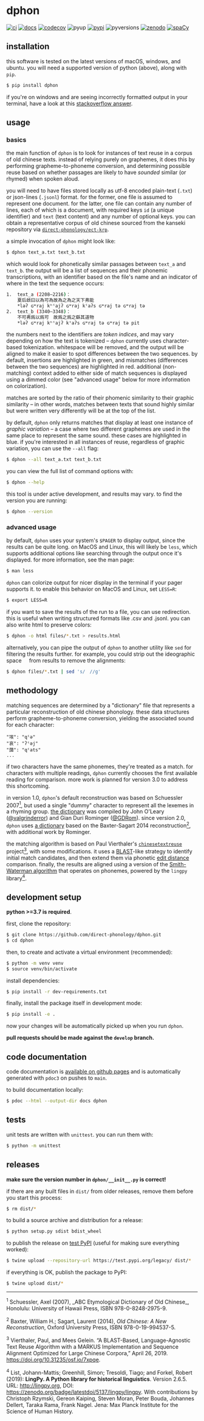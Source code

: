 # dphon
[![ci](https://github.com/direct-phonology/dphon/workflows/ci/badge.svg)](https://github.com/direct-phonology/dphon/actions?query=workflow%3Aci)
[![docs](https://github.com/direct-phonology/dphon/workflows/docs/badge.svg)](https://direct-phonology.github.io/dphon)
[![codecov](https://codecov.io/gh/direct-phonology/dphon/branch/main/graph/badge.svg?token=uGbgB5UFtk)](https://codecov.io/gh/direct-phonology/dphon)
![pyup](https://pyup.io/repos/github/direct-phonology/dphon/shield.svg?t=1568910750251)
[![pypi](https://img.shields.io/pypi/v/dphon.svg?style=flat)](https://pypi.org/project/dphon/)
![pyversions](https://img.shields.io/pypi/pyversions/dphon.svg?style=flat)
[![zenodo](https://zenodo.org/badge/DOI/10.5281/zenodo.4641277.svg)](https://zenodo.org/record/4641277)
[![spaCy](https://img.shields.io/static/v1?label=made%20with%20%E2%9D%A4%20and&message=spaCy&color=09a3d5)](https://spacy.io)

## installation

this software is tested on the latest versions of macOS, windows, and ubuntu. you will need a supported version of python (above), along with `pip`.

```sh
$ pip install dphon
```

if you're on windows and are seeing incorrectly formatted output in your terminal, have a look at this [stackoverflow answer](https://stackoverflow.com/questions/49476326/displaying-unicode-in-powershell/49481797#49481797).

## usage

### basics
the main function of `dphon` is to look for instances of text reuse in a corpus of old chinese texts. instead of relying purely on graphemes, it does this by performing grapheme-to-phoneme conversion, and determining possible reuse based on whether passages are likely to have _sounded_ similar (or rhymed) when spoken aloud.

you will need to have files stored locally as utf-8 encoded plain-text (`.txt`) or json-lines (`.jsonl`) format. for the former, one file is assumed to represent one document. for the latter, one file can contain any number of lines, each of which is a document, with required keys `id` (a unique identifier) and `text` (text content) and any number of optional keys. you can obtain a representative corpus of old chinese sourced from the kanseki repository via [`direct-phonology/ect-krp`](https://github.com/direct-phonology/ect-krp).

a simple invocation of `dphon` might look like:

```sh
$ dphon text_a.txt text_b.txt
```

which would look for phonetically similar passages between `text_a` and `text_b`. the output will be a list of sequences and their phonemic transcriptions, with an identifier based on the file's name and an indicator of where in the text the sequence occurs:

```sh
1.  text_a (2208–2216)：
    夏后啟曰以為可為故為之為之天下弗能
    *ləʔ ɢʷraj kʰˤajʔ ɢʷraj kˤaʔs ɢʷraj tə ɢʷraj tə
2.  text_b (3340–3348)：
    不可弗爲以爲可　故爲之爲之繇其道物
    *ləʔ ɢʷraj kʰˤajʔ kˤaʔs ɢʷraj tə ɢʷraj tə pit
```

the numbers next to the identifiers are _token indices_, and may vary depending on how the text is tokenized – `dphon` currently uses character-based tokenization. whitespace will be removed, and the output will be aligned to make it easier to spot differences between the two sequences. by default, insertions are highlighted in green, and mismatches (differences between the two sequences) are highlighted in red. additional (non-matching) context added to either side of match sequences is displayed using a dimmed color (see "advanced usage" below for more information on colorization).

matches are sorted by the ratio of their phomenic similarity to their graphic similarity – in other words, matches between texts that sound highly similar but were written very differently will be at the top of the list. 

by default, `dphon` only returns matches that display at least one instance of _graphic variation_ – a case where two different graphemes are used in the same place to represent the same sound. these cases are highlighted in blue. if you're interested in all instances of reuse, regardless of graphic variation, you can use the `--all` flag:

```sh
$ dphon --all text_a.txt text_b.txt
```

you can view the full list of command options with:
```sh
$ dphon --help
```

this tool is under active development, and results may vary. to find the version you are running:
```sh
$ dphon --version
```

### advanced usage
by default, `dphon` uses your system's `$PAGER` to display output, since the results can be quite long. on MacOS and Linux, this will likely be `less`, which supports additional options like searching through the output once it's displayed. for more information, see the man page:

```sh
$ man less
```

`dphon` can colorize output for nicer display in the terminal if your pager supports it. to enable this behavior on MacOS and Linux, set `LESS=R`:

```sh
$ export LESS=R
```

if you want to save the results of the run to a file, you can use redirection. this is useful when writing structured formats like .csv and .jsonl. you can also write html to preserve colors:

```sh
$ dphon -o html files/*.txt > results.html
```

alternatively, you can pipe the output of `dphon` to another utility like `sed` for filtering the results further. for example, you could strip out the ideographic space `　` from results to remove the alignments:

```sh
$ dphon files/*.txt | sed 's/　//g'
```

## methodology

matching sequences are determined by a "dictionary" file that represents a particular reconstruction of old chinese phonology. these data structures perform grapheme-to-phoneme conversion, yielding the associated sound for each character:

```
"埃": "qˤə"
"哀": "ʔˤəj"
"藹": "qˤats"
...
```

if two characters have the same phonemes, they're treated as a match. for characters with multiple readings, `dphon` currently chooses the first available reading for comparison. more work is planned for version 3.0 to address this shortcoming.

in version 1.0, `dphon`'s default reconstruction was based on Schuessler 2007[<sup>1</sup>](#note1), but used a single "dummy" character to represent all the lexemes in a rhyming group. [the dictionary](dphon/data/sound_table_v1.json) was compiled by John O'Leary ([@valgrinderror](https://github.com/valgrinderror)) and Gian Duri Rominger ([@GDRom](https://github.com/GDRom)). since version 2.0, `dphon` uses [a dictionary](dphon/data/sound_table_v2.json) based on the Baxter-Sagart 2014 reconstruction[<sup>2</sup>](#note2), with additional work by Rominger.

the matching algorithm is based on Paul Vierthaler's [`chinesetextreuse`](https://github.com/vierth/chinesetextreuse) project[<sup>3</sup>](#note3), with some modifications. it uses a [BLAST](https://en.wikipedia.org/wiki/BLAST_(biotechnology))-like strategy to identify initial match candidates, and then extend them via phonetic [edit distance](https://en.wikipedia.org/wiki/Edit_distance) comparison. finally, the results are aligned using a version of the [Smith-Waterman algorithm](https://en.wikipedia.org/wiki/Smith%E2%80%93Waterman_algorithm) that operates on phonemes, powered by the `lingpy` library[<sup>4</sup>](#note4).

## development setup

**python >=3.7 is required**. 

first, clone the repository:

```sh
$ git clone https://github.com/direct-phonology/dphon.git
$ cd dphon
```

then, to create and activate a virtual environment (recommended):

```sh
$ python -m venv venv
$ source venv/bin/activate
```

install dependencies:

```sh
$ pip install -r dev-requirements.txt
```

finally, install the package itself in development mode:

```sh
$ pip install -e .
```

now your changes will be automatically picked up when you run `dphon`.

**pull requests should be made against the `develop` branch.**

## code documentation
code documentation is [available on github pages](https://direct-phonology.github.io/dphon) and is automatically generated with `pdoc3` on pushes to `main`.

to build documentation locally:
```sh
$ pdoc --html --output-dir docs dphon
```

## tests
unit tests are written with `unittest`. you can run them with:

```sh
$ python -m unittest
```


## releases

**make sure the version number in `dphon/__init__.py` is correct!**

if there are any built files in `dist/` from older releases, remove them before
you start this process:

```sh
$ rm dist/*
```

to build a source archive and distribution for a release:

```sh
$ python setup.py sdist bdist_wheel
```

to publish the release on [test PyPI](https://test.pypi.org/) (useful for making sure everything worked):

```sh
$ twine upload --repository-url https://test.pypi.org/legacy/ dist/*
```

if everything is OK, publish the package to PyPI:

```sh
$ twine upload dist/*
```
<hr/>
<sup id="note1">1</sup> Schuessler, Axel (2007), _ABC Etymological Dictionary of Old Chinese_, Honolulu: University of Hawaii Press, ISBN 978-0-8248-2975-9.

<sup id="note2">2</sup> Baxter, William H.; Sagart, Laurent (2014), _Old Chinese: A New Reconstruction_, Oxford University Press, ISBN 978-0-19-994537-5.

<sup id="note3">3</sup> Vierthaler, Paul, and Mees Gelein. “A BLAST-Based, Language-Agnostic Text Reuse Algorithm with a MARKUS Implementation and Sequence Alignment Optimized for Large Chinese Corpora,” April 26, 2019. https://doi.org/10.31235/osf.io/7xpqe.

<sup id="note4">4</sup> List, Johann-Mattis; Greenhill, Simon; Tresoldi, Tiago; and Forkel, Robert (2019): **LingPy. A Python library for historical linguistics**. Version 2.6.5. URL: http://lingpy.org, DOI: https://zenodo.org/badge/latestdoi/5137/lingpy/lingpy. With contributions by Christoph Rzymski, Gereon Kaiping, Steven Moran, Peter Bouda, Johannes Dellert, Taraka Rama, Frank Nagel. Jena: Max Planck Institute for the Science of Human History.
